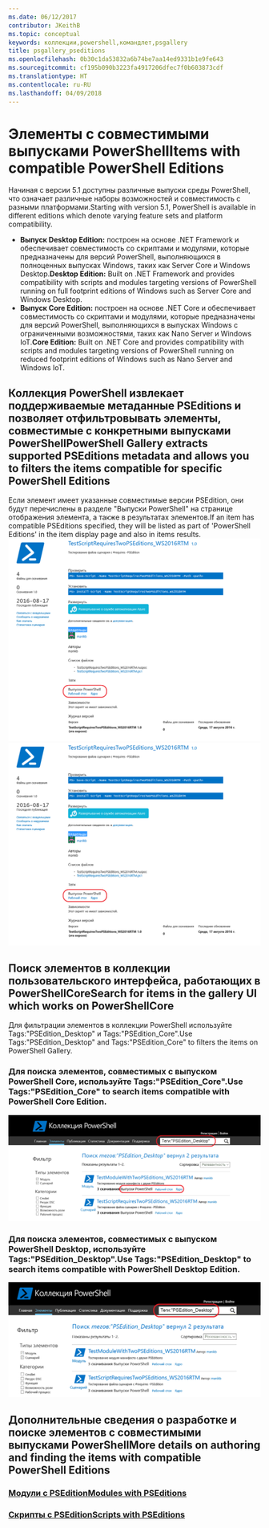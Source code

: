 ```yaml
---
ms.date: 06/12/2017
contributor: JKeithB
ms.topic: conceptual
keywords: коллекции,powershell,командлет,psgallery
title: psgallery_pseditions
ms.openlocfilehash: 0b30c1da53832a6b74be7aa14ed9331b1e9fe643
ms.sourcegitcommit: cf195b090b3223fa4917206dfec7f0b603873cdf
ms.translationtype: HT
ms.contentlocale: ru-RU
ms.lasthandoff: 04/09/2018
---
```

# <a name="items-with-compatible-powershell-editions"></a><span data-ttu-id="b2f1d-103">Элементы с совместимыми выпусками PowerShell</span><span class="sxs-lookup"><span data-stu-id="b2f1d-103">Items with compatible PowerShell Editions</span></span>
<span data-ttu-id="b2f1d-104">Начиная с версии 5.1 доступны различные выпуски среды PowerShell, что означает различные наборы возможностей и совместимость с разными платформами.</span><span class="sxs-lookup"><span data-stu-id="b2f1d-104">Starting with version 5.1, PowerShell is available in different editions which denote varying feature sets and platform compatibility.</span></span>

- <span data-ttu-id="b2f1d-105">**Выпуск Desktop Edition:** построен на основе .NET Framework и обеспечивает совместимость со скриптами и модулями, которые предназначены для версий PowerShell, выполняющихся в полноценных выпусках Windows, таких как Server Core и Windows Desktop.</span><span class="sxs-lookup"><span data-stu-id="b2f1d-105">**Desktop Edition:** Built on .NET Framework and provides compatibility with scripts and modules targeting versions of PowerShell running on full footprint editions of Windows such as Server Core and Windows Desktop.</span></span>
- <span data-ttu-id="b2f1d-106">**Выпуск Core Edition:** построен на основе .NET Core и обеспечивает совместимость со скриптами и модулями, которые предназначены для версий PowerShell, выполняющихся в выпусках Windows с ограниченными возможностями, таких как Nano Server и Windows IoT.</span><span class="sxs-lookup"><span data-stu-id="b2f1d-106">**Core Edition:** Built on .NET Core and provides compatibility with scripts and modules targeting versions of PowerShell running on reduced footprint editions of Windows such as Nano Server and Windows IoT.</span></span>

## <a name="powershell-gallery-extracts-supported-pseditions-metadata-and-allows-you-to-filters-the-items-compatible-for-specific-powershell-editions"></a><span data-ttu-id="b2f1d-107">Коллекция PowerShell извлекает поддерживаемые метаданные PSEditions и позволяет отфильтровывать элементы, совместимые с конкретными выпусками PowerShell</span><span class="sxs-lookup"><span data-stu-id="b2f1d-107">PowerShell Gallery extracts supported PSEditions metadata and allows you to filters the items compatible for specific PowerShell Editions</span></span>

<span data-ttu-id="b2f1d-108">Если элемент имеет указанные совместимые версии PSEdition, они будут перечислены в разделе "Выпуски PowerShell" на странице отображения элемента, а также в результатах элементов.</span><span class="sxs-lookup"><span data-stu-id="b2f1d-108">If an item has compatible PSEditions specified, they will be listed as part of 'PowerShell Editions' in the item display page and also in items results.</span></span>
<span data-ttu-id="b2f1d-109">![Страница отображения элемента с выпусками PSEdition](Images/ItemDisplayPageWithPSEditions.PNG)</span><span class="sxs-lookup"><span data-stu-id="b2f1d-109">![Item display page with PSEditions](Images/ItemDisplayPageWithPSEditions.PNG)</span></span>

## <a name="search-for-items-in-the-gallery-ui-which-works-on-powershellcore"></a><span data-ttu-id="b2f1d-110">Поиск элементов в коллекции пользовательского интерфейса, работающих в PowerShellCore</span><span class="sxs-lookup"><span data-stu-id="b2f1d-110">Search for items in the gallery UI which works on PowerShellCore</span></span>
<span data-ttu-id="b2f1d-111">Для фильтрации элементов в коллекции PowerShell используйте Tags:"PSEdition_Desktop" и Tags:"PSEdition_Core".</span><span class="sxs-lookup"><span data-stu-id="b2f1d-111">Use Tags:"PSEdition_Desktop" and Tags:"PSEdition_Core" to filters the items on PowerShell Gallery.</span></span>

### <a name="use-tagspseditioncore-to-search-items-compatible-with-powershell-core-edition"></a><span data-ttu-id="b2f1d-112">Для поиска элементов, совместимых с выпуском PowerShell Core, используйте Tags:"PSEdition_Core".</span><span class="sxs-lookup"><span data-stu-id="b2f1d-112">Use Tags:"PSEdition_Core" to search items compatible with PowerShell Core Edition.</span></span>
![Результаты поиска элементов, совместимых с Core PSEdition](Images/SearchResultsWithPSEditions.PNG)

### <a name="use-tagspseditiondesktop-to-search-items-compatible-with-powershell-desktop-edition"></a><span data-ttu-id="b2f1d-114">Для поиска элементов, совместимых с выпуском PowerShell Desktop, используйте Tags:"PSEdition_Desktop".</span><span class="sxs-lookup"><span data-stu-id="b2f1d-114">Use Tags:"PSEdition_Desktop" to search items compatible with PowerShell Desktop Edition.</span></span>
![Результаты поиска элементов, совместимых с Desktop PSEdition](Images/SearchResultsWithPSEdition_Desktop.PNG)

## <a name="more-details-on-authoring-and-finding-the-items-with-compatible-powershell-editions"></a><span data-ttu-id="b2f1d-116">Дополнительные сведения о разработке и поиске элементов с совместимыми выпусками PowerShell</span><span class="sxs-lookup"><span data-stu-id="b2f1d-116">More details on authoring and finding the items with compatible PowerShell Editions</span></span>
### <a name="modules-with-pseditionspsgetmodulemodulewithpseditionsupportmd"></a>[<span data-ttu-id="b2f1d-117">Модули с PSEdition</span><span class="sxs-lookup"><span data-stu-id="b2f1d-117">Modules with PSEditions</span></span>](../psget/module/modulewithpseditionsupport.md)
### <a name="scripts-with-pseditionspsgetscriptscriptwithpseditionsupportmd"></a>[<span data-ttu-id="b2f1d-118">Скрипты с PSEdition</span><span class="sxs-lookup"><span data-stu-id="b2f1d-118">Scripts with PSEditions</span></span>](../psget/script/scriptwithpseditionsupport.md)